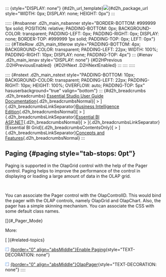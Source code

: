::: {style="DISPLAY: none"}
[](ms-xhelp:///?Id=d2h_url_template){#d2h_url_template}![](!package_url!){#d2h_package_url style="WIDTH: 0px; DISPLAY: none; HEIGHT: 0px"}
:::

::::: {#nsbanner .d2h_main_nsbanner style="BORDER-BOTTOM: #999999 1px solid; POSITION: relative; PADDING-BOTTOM: 0px; BACKGROUND-COLOR: transparent; PADDING-LEFT: 0px; PADDING-RIGHT: 0px; DISPLAY: none; BORDER-TOP: #999999 1px solid; PADDING-TOP: 0px; LEFT: 0px"}
:::: {#TitleRow .d2h_main_titlerow style="PADDING-BOTTOM: 4px; BACKGROUND-COLOR: transparent; PADDING-LEFT: 22px; WIDTH: 100%; PADDING-RIGHT: 10px; DISPLAY: none; PADDING-TOP: 4px"}
::: {#ienav .d2h_main_ienav style="DISPLAY: none"}
[](ms-xhelp:///?Id=0691f5ed-6385-4217-aa99-1888c538bd1b){#D2HPrevious .D2HPreviousEnabled}  [](ms-xhelp:///?Id=c2a87032-02c2-4eb2-86c4-96ac668d0412){#D2HNext .D2HNextEnabled}
:::
::::
:::::

:::: {#nstext .d2h_main_nstext style="PADDING-BOTTOM: 10px; BACKGROUND-COLOR: transparent; PADDING-LEFT: 22px; PADDING-RIGHT: 10px; HEIGHT: 100%; OVERFLOW: auto; PADDING-TOP: 5px" hasuserbackground="true" valign="bottom"}
::: {#d2h_breadcrumbs .d2h_breadcrumbs}
[Essential Studio User Guide Documentation](ms-xhelp:///?Id=12457748-09e3-4d74-a240-8e049cedf030){.d2h_breadcrumbsNormal}[ \> ]{.d2h_breadcrumbsLinkSeparator}[Business Intelligence Edition](ms-xhelp:///?Id=fdf33dd8-62b2-47b9-ad7b-fc50e590bca5){.d2h_breadcrumbsNormal}[ \> ]{.d2h_breadcrumbsLinkSeparator}[Essential BI ASP.NET](ms-xhelp:///?Id=99c6694e-59c3-4c59-abb5-ce9ce9a948bc){.d2h_breadcrumbsNormal}[ \> ]{.d2h_breadcrumbsLinkSeparator}[Essential BI Grid]{.d2h_breadcrumbsContentsOnly}[ \> ]{.d2h_breadcrumbsLinkSeparator}[Concepts and Features](ms-xhelp:///?Id=6745c49b-2e43-4f50-aaf9-6e9c42650969){.d2h_breadcrumbsNormal}
:::

## Paging {#paging style="tab-stops: 0pt"}

Paging is supported in the OlapGrid control with the help of the Pager control. Paging helps to improve the performance of the control in displaying or loading a large amount of data in the OLAP grid.

 

You can associate the Pager control with the OlapControlID. This would bind the pager with the OLAP controls, namely OlapGrid and OlapChart. Also, the pager has a simple skinning mechanism. You can associate the CSS with some default class names.

[]{#_Pager_Mode} 

More:

[ ]{#related-topics}

[![](button.gif){border="0" align="absMiddle"}Enable Paging](ms-xhelp:///?Id=5b393750-03f7-4149-94c8-b10b0edc9bdc){style="TEXT-DECORATION: none"}

[![](button.gif){border="0" align="absMiddle"}OlapPager](ms-xhelp:///?Id=8d54812d-b79c-4a9c-be8a-12f1500c4ae3){style="TEXT-DECORATION: none"}
::::
